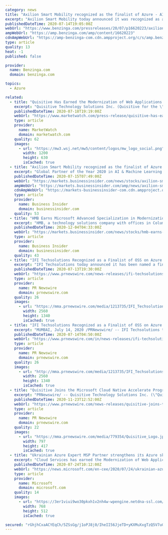 ```yaml
---
category: news
title: "Axilion Smart Mobility recognized as the finalist of Azure - AI and Machine Learning 2020 Microsoft Partner of the Year"
excerpt: "Axilion Smart Mobility today announced it was recognized as a finalist in Azure - AI and Machine Learning 2020 Microsoft Partner of the Year Award. The company was honored among"
publishedDateTime: 2020-07-14T19:05:00Z
webUrl: "https://www.benzinga.com/pressreleases/20/07/p16620223/axilion-smart-mobility-recognized-as-the-finalist-of-azure-ai-and-machine-learning-2020-microsoft-"
ampWebUrl: "https://amp.benzinga.com/amp/content/16620223"
cdnAmpWebUrl: "https://amp-benzinga-com.cdn.ampproject.org/c/s/amp.benzinga.com/amp/content/16620223"
type: article
quality: 13
heat: -1
published: false

provider:
  name: Benzinga.com
  domain: benzinga.com

topics:
  - Azure

related:
  - title: "Quisitive Has Earned the Modernization of Web Applications in Microsoft Azure Advanced Specialization"
    excerpt: "Quisitive Technology Solutions Inc. (Quisitive for the \"Company\") (TSXV:QUIS), a premier Microsoft solutions provider, today announced it has earned the Modernization of Web Applications in Microsoft Azure advanced specialization,"
    publishedDateTime: 2020-07-18T19:19:00Z
    webUrl: "https://www.marketwatch.com/press-release/quisitive-has-earned-the-modernization-of-web-applications-in-microsoft-azure-advanced-specialization-2020-07-14"
    type: article
    provider:
      name: MarketWatch
      domain: marketwatch.com
    quality: 62
    images:
      - url: "https://mw3.wsj.net/mw5/content/logos/mw_logo_social.png"
        width: 1200
        height: 630
        isCached: true
  - title: "Axilion Smart Mobility recognized as the finalist of Azure - AI and Machine Learning 2020 Microsoft Partner of the Year"
    excerpt: "Global Partner of the Year 2020 in AI & Machine Learning Mr. Moshe Leon, Mayor of Jerusalem - \" Jerusalem's long-standing partnership with Axilion is getting international recognition once again, with Microsoft's announcement of Axilion as this year's finalist in their Global 2020 Partner of the Year Award by Microsoft's top management."
    publishedDateTime: 2020-07-15T07:49:00Z
    webUrl: "https://markets.businessinsider.com/news/stocks/axilion-smart-mobility-recognized-as-the-finalist-of-azure-ai-and-machine-learning-2020-microsoft-partner-of-the-year-1029393925"
    ampWebUrl: "https://markets.businessinsider.com/amp/news/axilion-smart-mobility-recognized-as-the-finalist-of-azure-ai-and-machine-learning-2020-microsoft-partner-of-the-year-1029393925"
    cdnAmpWebUrl: "https://markets-businessinsider-com.cdn.ampproject.org/c/s/markets.businessinsider.com/amp/news/axilion-smart-mobility-recognized-as-the-finalist-of-azure-ai-and-machine-learning-2020-microsoft-partner-of-the-year-1029393925"
    type: article
    provider:
      name: Business Insider
      domain: businessinsider.com
    quality: 53
  - title: "HMB Earns Microsoft Advanced Specialization in Modernization of Web Applications to Microsoft Azure"
    excerpt: "HMB, a technology solutions company with offices in Columbus, Ohio and Louisville, Kentucky, announced it has earned a Microsoft advanced specialization in Modernization of Web Applications to Microsoft Azure."
    publishedDateTime: 2020-12-04T04:33:00Z
    webUrl: "https://markets.businessinsider.com/news/stocks/hmb-earns-microsoft-advanced-specialization-in-modernization-of-web-applications-to-microsoft-azure-1029863768"
    type: article
    provider:
      name: Business Insider
      domain: businessinsider.com
    quality: 43
  - title: "IFI Techsolutions Recognized as a Finalist of OSS on Azure 2020 Microsoft Partner of the Year"
    excerpt: "IFI Techsolutions today announced it has been named a finalist of OSS on Azure 2020 Microsoft Partner of the Year Award. The company"
    publishedDateTime: 2020-07-13T19:30:00Z
    webUrl: "https://www.prnewswire.com/news-releases/ifi-techsolutions-recognized-as-a-finalist-of-oss-on-azure-2020-microsoft-partner-of-the-year-301092416.html"
    type: article
    provider:
      name: PR Newswire
      domain: prnewswire.com
    quality: 26
    images:
      - url: "https://mma.prnewswire.com/media/1213735/IFI_Techsolutions_Finalist_Microsoft_Partner_Award.jpg?p=facebook"
        width: 2560
        height: 1340
        isCached: true
  - title: "IFI Techsolutions Recognized as a Finalist of OSS on Azure 2020 Microsoft Partner of the Year"
    excerpt: "MUMBAI, July 14, 2020 /PRNewswire/ -- IFI Techsolutions today announced it has been named a finalist of OSS on Azure 2020 Microsoft Partner of the Year Award. The company was honored among a global field of top Microsoft partners for demonstrating ..."
    publishedDateTime: 2020-07-14T04:50:00Z
    webUrl: "https://www.prnewswire.com/in/news-releases/ifi-techsolutions-recognized-as-a-finalist-of-oss-on-azure-2020-microsoft-partner-of-the-year-830017699.html"
    type: article
    provider:
      name: PR Newswire
      domain: prnewswire.com
    quality: 26
    images:
      - url: "http://mma.prnewswire.com/media/1213735/IFI_Techsolutions_Finalist_Microsoft_Partner_Award.jpg?p=facebook"
        width: 2560
        height: 1340
        isCached: true
  - title: "Quisitive Joins the Microsoft Cloud Native Accelerate Program"
    excerpt: "PRNewswire/ -- Quisitive Technology Solutions Inc. (\"Quisitive\" or the \"Company\") (TSXV: QUIS), a premier Microsoft Solutions Provider, joins"
    publishedDateTime: 2020-11-23T12:52:00Z
    webUrl: "https://www.prnewswire.com/news-releases/quisitive-joins-the-microsoft-cloud-native-accelerate-program-301178891.html"
    type: article
    provider:
      name: PR Newswire
      domain: prnewswire.com
    quality: 22
    images:
      - url: "https://mma.prnewswire.com/media/779354/Quisitive_Logo.jpg?p=facebook"
        width: 797
        height: 417
        isCached: true
  - title: "Ukrainian Azure Expert MSP Partner strengthens its Azure skills with achieved two Microsoft Advanced Specializations"
    excerpt: "Cloud Services has earned the Modernization of Web Applications in Microsoft Azure advanced specialization, and Windows Server and SQL Server Migration to Microsoft Azure advanced specialization, a validation of a solution partner’s in-depth knowledge ..."
    publishedDateTime: 2020-07-24T10:12:00Z
    webUrl: "https://news.microsoft.com/en-cee/2020/07/24/ukrainian-azure-expert-msp-partner-strengthens-its-azure-skills-with-achieved-two-microsoft-advanced-specializations/"
    type: article
    provider:
      name: Microsoft
      domain: microsoft.com
    quality: 14
    images:
      - url: "https://3er1viui9wo30pkxh1v2nh4w-wpengine.netdna-ssl.com/wp-content/uploads/prod/sites/566/2020/07/Ukraine-768x512.jpg"
        width: 768
        height: 512
        isCached: true

secured: "rGhjhCxaACYEqCh/5ZSsGg/j1oPJ8j0/IheII56JjeTD+yKXMuXxgTzQ5V7uGXqs8PFkMm8kc1aBLZcB26jd6US2oky/lWQ+loUwPRm3KtL8IONULnwR5ikAMj/UiP0H7MtBdMXj5frxRREUxVzL9k7KnSLidrtgcXTxOlrWn3y5wDF+0LwP/Rcsa6zr1DhtT1uaB99HXZhwExIkgvQ70EQ5UoAh268o/BLfwGlK0YFjRv0LgDf68PV2ATbNK0CATTHRbAlFlaMMXfVFClCTdRLnTt51m4JqxwK/zrIGnyWqWgylshU3a2KTeGtMKe4PyX4/rbEIT/WCRyA+YKuR/Q==;kMCo7sOFFeVVfpUSjxOxww=="
---
```


